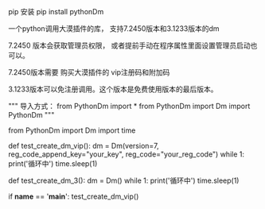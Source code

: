 pip 安装 pip install pythonDm

一个python调用大漠插件的库， 支持7.2450版本和3.1233版本的dm

7.2450 版本会获取管理员权限， 或者提前手动在程序属性里面设置管理员启动也可以。

7.2450版本需要 购买大漠插件的 vip注册码和附加码

3.1233版本可以免注册调用。这个版本是免费使用版本的最后版本。

"""
    导入方式：
    from PythonDm import *
    from PythonDm import Dm
    import PythonDm
"""

from PythonDm import Dm
import time


def test_create_dm_vip():
    dm = Dm(version=7, reg_code_append_key="your_key", reg_code="your_reg_code")
    while 1:
        print('循环中')
        time.sleep(1)


def test_create_dm_3():
    dm = Dm()
    while 1:
        print('循环中')
        time.sleep(1)

if __name__ == '__main__':
    test_create_dm_vip()




